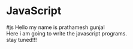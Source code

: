 # JavaScript
#js 
Hello my name is prathamesh gunjal
<br>
Here i am going to write the javascript programs.
<br>
stay tuned!!!
<br>  